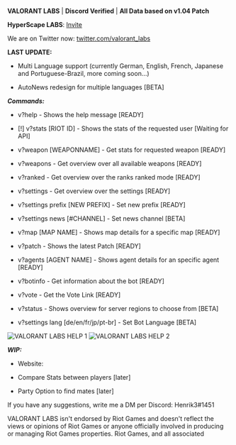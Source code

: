 **VALORANT LABS** | **Discord Verified** | **All Data based on v1.04 Patch** 


**HyperScape LABS**: [Invite](https://discord.com/oauth2/authorize?client_id=732217941185265674&permissions=388289&scope=bot)

We are on Twitter now: [twitter.com/valorant_labs](https://www.twitter.com/valorant_labs)


**LAST UPDATE:**

- Multi Language support (currently German, English, French, Japanese and Portuguese-Brazil, more coming soon...)

- AutoNews redesign for multiple languages [BETA]


***Commands:***

- v?help - Shows the help message [READY]

- [!] v?stats [RIOT ID] - Shows the stats of the requested user [Waiting for API] 

- v?weapon [WEAPONNAME] - Get stats for requested weapon [READY]

- v?weapons - Get overview over all available weapons [READY]

- v?ranked - Get overview over the ranks ranked mode [READY]

- v?settings - Get overview over the settings [READY]

- v?settings prefix [NEW PREFIX] - Set new prefix [READY]

- v?settings news [#CHANNEL] - Set news channel [BETA]

- v?map [MAP NAME] - Shows map details for a specific map [READY]

- v?patch - Shows the latest Patch [READY]

- v?agents [AGENT NAME] - Shows agent details for an specific agent [READY]

- v?botinfo - Get information about the bot [READY]

- v?vote - Get the Vote Link [READY]

- v?status - Shows overview for server regions to choose from [BETA]

- v?settings lang [de/en/fr/jp/pt-br] - Set Bot Language [BETA]

 <img src="https://cdn.discordapp.com/attachments/704231681309278231/733690218376462479/valorant-help.png" alt="VALORANT LABS HELP 1">
 <img src="https://cdn.discordapp.com/attachments/704231681309278231/733690292569374770/valorant-help.png" alt="VALORANT LABS HELP 2">

 
***WIP:***

- Website: 

- Compare Stats between players [later]

- Party Option to find mates [later]

If you have any suggestions, write me a DM per Discord: Henrik3#1451

VALORANT LABS isn't endorsed by Riot Games and doesn't reflect the views or opinions of Riot Games or anyone officially involved in producing or managing Riot Games properties. Riot Games, and all associated
